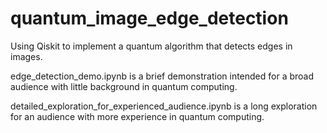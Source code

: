 # quantum_image_edge_detection
Using Qiskit to implement a quantum algorithm that detects edges in images.

edge_detection_demo.ipynb is a brief demonstration intended for a broad audience with little background in quantum computing.

detailed_exploration_for_experienced_audience.ipynb is a long exploration for an audience with more experience in quantum computing.
